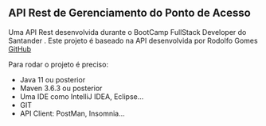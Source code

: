 ## API Rest de Gerenciamento do Ponto de Acesso

Uma API Rest desenvolvida durante o BootCamp FullStack Developer do Santander . Este projeto é baseado na API desenvolvida por Rodolfo Gomes [GitHub](https://github.com/rodolfogomes/diolive) 

Para rodar o projeto é preciso:

* Java 11 ou posterior
* Maven 3.6.3 ou posterior
* Uma IDE como IntelliJ IDEA, Eclipse...
* GIT
* API Client: PostMan, Insomnia...
